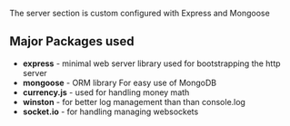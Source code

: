 The server section is custom configured with Express and Mongoose

## Major Packages used
- **express** - minimal web server library used for bootstrapping the http server
- **mongoose** - ORM library For easy use of MongoDB
- **currency.js** - used for handling money math
- **winston** - for better log management than than console.log
- **socket.io** - for handling managing websockets